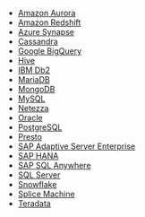 <ul>
<li><a href="{{"/data-integrate/dataflow/dataflow-amazon-aurora.html" | prepend: site.baseurl}}">Amazon Aurora</a></li>
<li><a href="{{"/data-integrate/dataflow/dataflow-amazon-redshift.html" | prepend: site.baseurl}}">Amazon Redshift</a></li>
<li><a href="{{"/data-integrate/dataflow/dataflow-azure-synapse.html" | prepend: site.baseurl}}">Azure Synapse</a></li>
<li><a href="{{"/data-integrate/dataflow/dataflow-cassandra.html" | prepend: site.baseurl}}">Cassandra</a></li>
<li><a href="{{"/data-integrate/dataflow/dataflow-google-bigquery.html" | prepend: site.baseurl}}">Google BigQuery</a></li>
<li><a href="{{"/data-integrate/dataflow/dataflow-hive.html" | prepend: site.baseurl}}">Hive</a></li>
<li><a href="{{"/data-integrate/dataflow/dataflow-ibm-db2.html" | prepend: site.baseurl}}">IBM Db2</a></li>
<li><a href="{{"/data-integrate/dataflow/dataflow-mariadb.html" | prepend: site.baseurl}}">MariaDB</a></li>
<li><a href="{{"/data-integrate/dataflow/dataflow-mongodb.html" | prepend: site.baseurl}}">MongoDB</a></li>
<li><a href="{{"/data-integrate/dataflow/dataflow-mysql.html" | prepend: site.baseurl}}">MySQL</a></li>
<li><a href="{{"/data-integrate/dataflow/dataflow-netezza.html" | prepend: site.baseurl}}">Netezza</a></li>
<li><a href="{{"/data-integrate/dataflow/dataflow-oracle.html" | prepend: site.baseurl}}">Oracle</a></li>
<li><a href="{{"/data-integrate/dataflow/dataflow-postgresql.html" | prepend: site.baseurl}}">PostgreSQL</a></li>
<li><a href="{{"/data-integrate/dataflow/dataflow-presto.html" | prepend: site.baseurl}}">Presto</a></li>
<li><a href="{{"/data-integrate/dataflow/dataflow-sap-adaptive-server-enterprise.html" | prepend: site.baseurl}}">SAP Adaptive Server Enterprise</a></li>
<li><a href="{{"/data-integrate/dataflow/dataflow-sap-hana.html" | prepend: site.baseurl}}">SAP HANA</a></li>
<li><a href="{{"/data-integrate/dataflow/dataflow-sap-sql-anywhere.html" | prepend: site.baseurl}}">SAP SQL Anywhere</a></li>
<li><a href="{{"/data-integrate/dataflow/dataflow-sql-server.html" | prepend: site.baseurl}}">SQL Server</a></li>
<li><a href="{{"/data-integrate/dataflow/dataflow-snowflake.html" | prepend: site.baseurl}}">Snowflake</a></li>
<li><a href="{{"/data-integrate/dataflow/dataflow-splice-machine.html" | prepend: site.baseurl}}">Splice Machine</a></li>
<li><a href="{{"/data-integrate/dataflow/dataflow-teradata.html" | prepend: site.baseurl}}">Teradata</a></li>
</ul>
